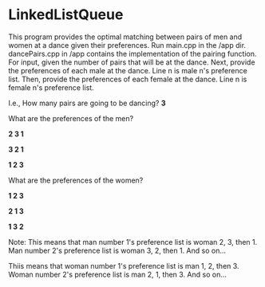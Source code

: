 # LinkedListQueue

This program provides the optimal matching between pairs of men and women at a dance given their preferences.
Run main.cpp in the /app dir. dancePairs.cpp in /app contains the implementation of the pairing function.
For input, given the number of pairs that will be at the dance.
Next, provide the preferences of each male at the dance. Line n is male n's preference list.
Then, provide the preferences of each female at the dance. Line n is female n's preference list.

I.e., 
How many pairs are going to be dancing? **3**

What are the preferences of the men?

**2 3 1**       

**3 2 1**

**1 2 3**

What are the preferences of the women?

**1 2 3**

**2 1 3**

**1 3 2**


Note: 
This means that man number 1's preference list is woman 2, 3, then 1. Man number 2's preference list is woman 3, 2, then 1. And so on...

Thiis means that woman number 1's preference list is man 1, 2, then 3. Woman number 2's preference list is man 2, 1, then 3. And so on...
